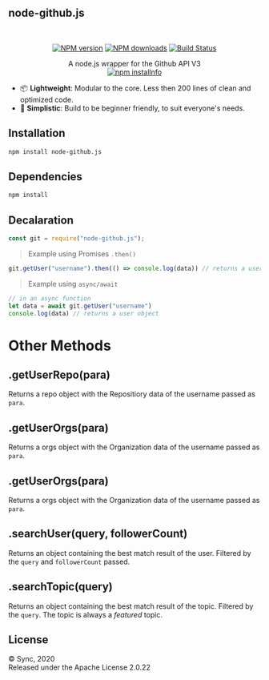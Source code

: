 ## node-github.js

<div align="center">
  </br>
    <p>
    <a href="https://www.npmjs.com/package/node-github.js"><img src="https://img.shields.io/npm/v/node-github.js.svg?maxAge=3600" alt="NPM version" /></a>
    <a href="https://www.npmjs.com/package/node-github.js"><img src="https://img.shields.io/npm/dt/node-github.js.svg?maxAge=3600" alt="NPM downloads" /></a>
    <a href="https://www.npmjs.com/package/node-github.js"><img src="https://img.shields.io/travis/Sythe2954/node-math.js.svg" alt="Build Status" /></a>
  <p>
    A node.js wrapper for the Github API V3</br>
    <a href="https://nodei.co/npm/node-github.js/"><img src="https://nodei.co/npm/node-github.js.png?downloads=true&stars=true" alt="npm installnfo" /></a>

  </p>
  <p>

</div>

- 📦 **Lightweight**: Modular to the core. Less then 200 lines of clean and optimized code.
- 🔰  **Simplistic**:  Build to be beginner friendly, to suit everyone's needs.
  
## Installation

```bash
npm install node-github.js
```

## Dependencies

```bash
npm install
```


## Decalaration
```js
const git = require("node-github.js");
```

> Example using Promises `.then()`
```js
git.getUser("username").then(() => console.log(data)) // returns a user object
```

> Example using `async/await`
```js
// in an async function
let data = await git.getUser("username")
console.log(data) // returns a user object
```

# Other Methods

## .getUserRepo(para) 

Returns a repo object with the Repositiory data of the username passed as `para`.

## .getUserOrgs(para)

Returns a orgs object with the Organization data of the username passed as `para`.

## .getUserOrgs(para)

Returns a orgs object with the Organization data of the username passed as `para`.

## .searchUser(query, followerCount)

Returns an object containing the best match result of the user. Filtered by the `query` and `followerCount` passed.

## .searchTopic(query)

Returns an object containing the best match result of the topic. Filtered by the `query`. The topic is always a *featured* topic.

## License

&copy; Sync, 2020</br>
Released under the Apache License 2.0.22